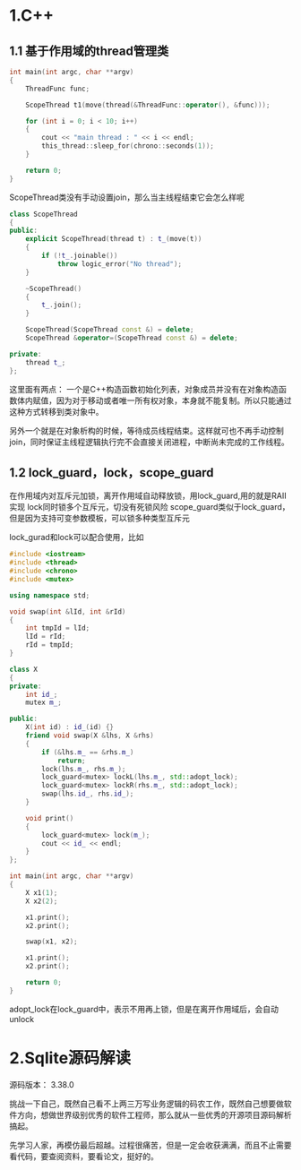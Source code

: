 # 1.C++

## 1.1 基于作用域的thread管理类
```cpp
int main(int argc, char **argv)
{
    ThreadFunc func;

    ScopeThread t1(move(thread(&ThreadFunc::operator(), &func)));

    for (int i = 0; i < 10; i++)
    {
        cout << "main thread : " << i << endl;
        this_thread::sleep_for(chrono::seconds(1));
    }

    return 0;
}
```

ScopeThread类没有手动设置join，那么当主线程结束它会怎么样呢
```cpp
class ScopeThread
{
public:
    explicit ScopeThread(thread t) : t_(move(t))
    {
        if (!t_.joinable())
            throw logic_error("No thread");
    }

    ~ScopeThread()
    {
        t_.join();
    }

    ScopeThread(ScopeThread const &) = delete;
    ScopeThread &operator=(ScopeThread const &) = delete;

private:
    thread t_;
};

```

这里面有两点：
一个是C++构造函数初始化列表，对象成员并没有在对象构造函数体内赋值，因为对于移动或者唯一所有权对象，本身就不能复制。所以只能通过这种方式转移到类对象中。

另外一个就是在对象析构的时候，等待成员线程结束。这样就可也不再手动控制join，同时保证主线程逻辑执行完不会直接关闭进程，中断尚未完成的工作线程。

## 1.2 lock_guard，lock，scope_guard
在作用域内对互斥元加锁，离开作用域自动释放锁，用lock_guard,用的就是RAII实现
lock同时锁多个互斥元，切没有死锁风险
scope_guard类似于lock_guard，但是因为支持可变参数模板，可以锁多种类型互斥元

lock_gurad和lock可以配合使用，比如
```cpp
#include <iostream>
#include <thread>
#include <chrono>
#include <mutex>

using namespace std;

void swap(int &lId, int &rId)
{
    int tmpId = lId;
    lId = rId;
    rId = tmpId;
}

class X
{
private:
    int id_;
    mutex m_;

public:
    X(int id) : id_(id) {}
    friend void swap(X &lhs, X &rhs)
    {
        if (&lhs.m_ == &rhs.m_)
            return;
        lock(lhs.m_, rhs.m_);
        lock_guard<mutex> lockL(lhs.m_, std::adopt_lock);
        lock_guard<mutex> lockR(rhs.m_, std::adopt_lock);
        swap(lhs.id_, rhs.id_);
    }

    void print()
    {
        lock_guard<mutex> lock(m_);
        cout << id_ << endl;
    }
};

int main(int argc, char **argv)
{
    X x1(1);
    X x2(2);

    x1.print();
    x2.print();

    swap(x1, x2);

    x1.print();
    x2.print();

    return 0;
}
```
adopt_lock在lock_guard中，表示不用再上锁，但是在离开作用域后，会自动unlock


# 2.Sqlite源码解读

源码版本：
3.38.0

挑战一下自己，既然自己看不上两三万写业务逻辑的码农工作，既然自己想要做软件方向，想做世界级别优秀的软件工程师，那么就从一些优秀的开源项目源码解析搞起。

先学习人家，再模仿最后超越。过程很痛苦，但是一定会收获满满，而且不止需要看代码，要查阅资料，要看论文，挺好的。